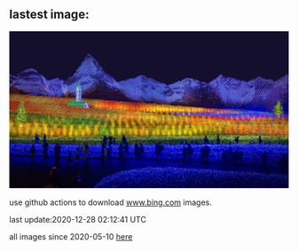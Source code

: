 ## lastest image:
![](images/NabananoSato.jpg)

use github actions to download www.bing.com images.

last update:2020-12-28 02:12:41 UTC

all images since 2020-05-10 [here](https://github.com/counter2015/bing-daily-images/tree/master/images) 
